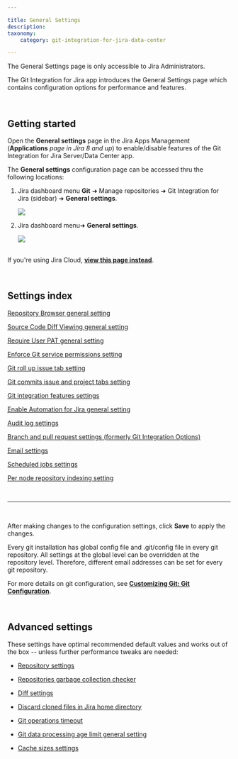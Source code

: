 ```yaml
---

title: General Settings
description:
taxonomy:
    category: git-integration-for-jira-data-center

---
```


<div class="bbb-callout bbb--alert">
    <div class="irow">
    <div class="ilogobox">
        <span class="logoimg"></span>
    </div>
    <div class="imsgbox">
        The General Settings page is only accessible to Jira Administrators.
    </div>
    </div>
</div>

The Git Integration for Jira app introduces the General Settings page which contains configuration options for performance and features.

&nbsp;

## Getting started

Open the **General settings** page in the Jira Apps Management (**Applications** _page in Jira 8 and up_) to enable/disable features of the Git Integration for Jira Server/Data Center app.

The **General settings** configuration page can be accessed thru the following locations:

1.  Jira dashboard menu **Git** ➜ Manage repositories ➜ Git Integration for Jira (sidebar) ➜ **General settings**.

    ![](/wp-content/uploads/gij-jira-serverdc-gen-cfg-entry-point-one-c.png)

2.  Jira dashboard menu➜ **General settings**.

    ![](/wp=content/uploads/gij-jira-serverdc-gen-cfg-entry-point-two-c.png)

<br>

<div class="bbb-callout bbb--info">
    <div class="irow">
    <div class="ilogobox">
        <span class="logoimg"></span>
    </div>
    <div class="imsgbox">
        If you're using Jira Cloud, <a href='/git-integration-for-jira-cloud/general-settings-gij-cloud'><b>view this page instead</b></a>.
    </div>
    </div>
</div>

&nbsp;

## Settings index

[Repository Browser general setting](/git-integration-for-jira-data-center/repository-browser-general-setting-gij-self-managed)

[Source Code Diff Viewing general setting](/git-integration-for-jira-data-center/source-Code-Diff-Viewing-general-setting-gij-self-managed)

[Require User PAT general setting](/git-integration-for-jira-data-center/require-User-PAT-general-setting-gij-self-managed)

[Enforce Git service permissions setting](/git-integration-for-jira-data-center/enforce-Git-service-permissions-gij-self-managed)

[Git roll up issue tab setting](/git-integration-for-jira-data-center/git-roll-up-tab-setting-gij-self-managed)

[Git commits issue and project tabs setting](/git-integration-for-jira-data-center/git-commits-issue-and-project-tabs-gij-self-managed)

[Git integration features settings](/git-integration-for-jira-data-center/git-integration-features-gij-self-managed)

[Enable Automation for Jira general setting](/git-integration-for-jira-data-center/enable-Automation-for-Jira-general-setting-gij-self-managed)

[Audit log settings](/git-integration-for-jira-data-center/audit-log-settings-gij-self-managed)

[Branch and pull request settings (formerly Git Integration Options)](/git-integration-for-jira-data-center/branch-and-pull-request-settings-(formerly-Git-Integration-Options)-gij-self-managed)

[Email settings](/git-integration-for-jira-data-center/email-settings-gij-self-managed)

[Scheduled jobs settings](/git-integration-for-jira-data-center/scheduled-jobs-gij-self-managed)

[Per node repository indexing setting](/git-integration-for-jira-data-center/Per-Node-Repository-Indexing-gij-self-managed)

&nbsp;
* * *
&nbsp;

After making changes to the configuration settings, click **Save** to apply the changes.

<div class="bbb-callout bbb--tip">
    <div class="irow">
    <div class="ilogobox">
        <span class="logoimg"></span>
    </div>
    <div class="imsgbox">
        Every git installation has global config file and .git/config file in every git repository. All settings at the global level can be overridden at the repository level. Therefore, different email addresses can be set for every git repository.
    </div>
    </div>
</div>


For more details on git configuration, see [**Customizing Git: Git Configuration**](https://git-scm.com/book/en/v2/Customizing-Git-Git-Configuration).

&nbsp;

## Advanced settings

These settings have optimal recommended default values and works out of the box -- unless further performance tweaks are needed:

*   [Repository settings](/git-integration-for-jira-data-center/repository-settings-gij-self-managed)

*   [Repositories garbage collection checker](/git-integration-for-jira-data-center/repositories-garbage-collection-checker-gij-self-managed)

*   [Diff settings](/git-integration-for-jira-data-center/diff-settings-gij-self-managed)

*   [Discard cloned files in Jira home directory](/git-integration-for-jira-data-center/discard-cloned-files-in-jira-home-directory-gij-self-managed)

*   [Git operations timeout](/git-integration-for-jira-data-center/git-operations-timeout-gij-self-managed)

*   [Git data processing age limit general setting](/git-integration-for-jira-data-center/Git-data-processing-age-limit-general-settings-gij-self-managed)

*   [Cache sizes settings](/git-integration-for-jira-data-center/cache-sizes-settings-gij-self-managed)

